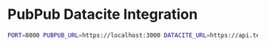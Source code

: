 # PubPub Datacite Integration

```sh
PORT=8000 PUBPUB_URL=https://localhost:3000 DATACITE_URL=https://api.test.datacite.org pnpm --filter=datacite dev
```
